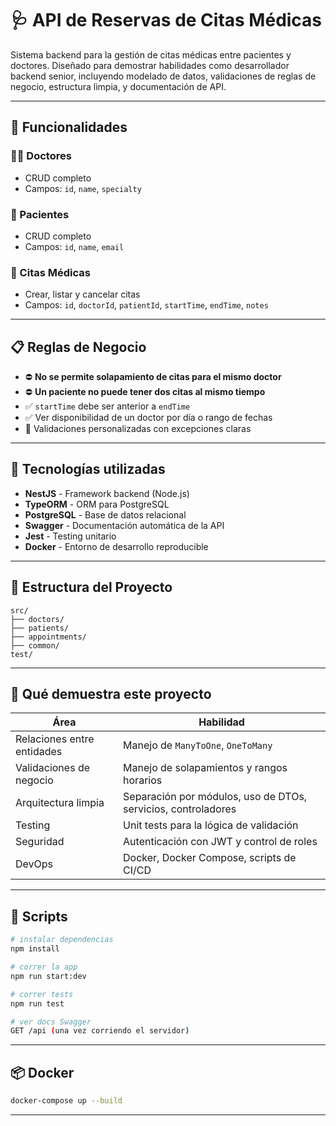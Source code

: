 # 🩺 API de Reservas de Citas Médicas

Sistema backend para la gestión de citas médicas entre pacientes y doctores. Diseñado para demostrar habilidades como desarrollador backend senior, incluyendo modelado de datos, validaciones de reglas de negocio, estructura limpia, y documentación de API.

---

## 🚀 Funcionalidades

### 👨‍⚕️ Doctores
- CRUD completo
- Campos: `id`, `name`, `specialty`

### 🧑 Pacientes
- CRUD completo
- Campos: `id`, `name`, `email`

### 📆 Citas Médicas
- Crear, listar y cancelar citas
- Campos: `id`, `doctorId`, `patientId`, `startTime`, `endTime`, `notes`

---

## 📋 Reglas de Negocio

- ⛔ **No se permite solapamiento de citas para el mismo doctor**
- ⛔ **Un paciente no puede tener dos citas al mismo tiempo**
- ✅ `startTime` debe ser anterior a `endTime`
- ✅ Ver disponibilidad de un doctor por día o rango de fechas
- 🧠 Validaciones personalizadas con excepciones claras

---

## 🧪 Tecnologías utilizadas

- **NestJS** - Framework backend (Node.js)
- **TypeORM** - ORM para PostgreSQL
- **PostgreSQL** - Base de datos relacional
- **Swagger** - Documentación automática de la API
- **Jest** - Testing unitario
- **Docker** - Entorno de desarrollo reproducible

---

## 📁 Estructura del Proyecto

```
src/
├── doctors/
├── patients/
├── appointments/
├── common/
test/
```

---

## 🎯 Qué demuestra este proyecto

| Área                    | Habilidad |
|-------------------------|-----------|
| Relaciones entre entidades  | Manejo de `ManyToOne`, `OneToMany` |
| Validaciones de negocio     | Manejo de solapamientos y rangos horarios |
| Arquitectura limpia         | Separación por módulos, uso de DTOs, servicios, controladores |
| Testing                     | Unit tests para la lógica de validación |
| Seguridad                   | Autenticación con JWT y control de roles |
| DevOps                      | Docker, Docker Compose, scripts de CI/CD |

---

## 🧪 Scripts

```bash
# instalar dependencias
npm install

# correr la app
npm run start:dev

# correr tests
npm run test

# ver docs Swagger
GET /api (una vez corriendo el servidor)
```

---

## 📦 Docker

```bash
docker-compose up --build
```
---
